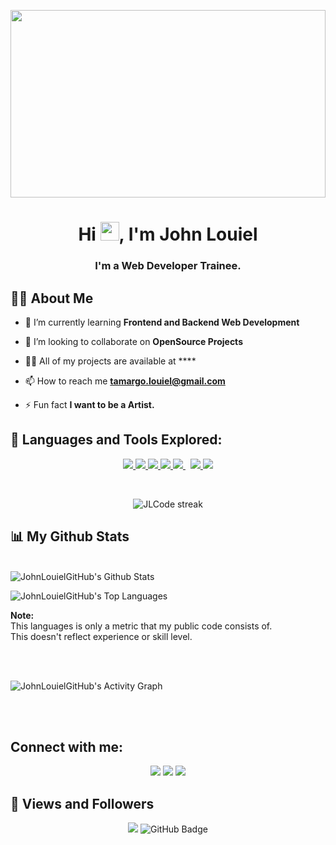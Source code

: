 <p align="center">
  <img width="100%" height="300" src="https://github.com/JohnLouielGitHub/Web-profile-John-Louiel-Tamargo/blob/main/mybanner.png?raw=true">
</p>

<h1 align="center">Hi <img src="https://raw.githubusercontent.com/MartinHeinz/MartinHeinz/master/wave.gif" width="30px">, I'm John Louiel</h1>
<h3 align="center">I'm a Web Developer Trainee.</h3>


## 🙋‍♂️ About Me



- 🌱 I’m currently learning **Frontend and Backend Web Development**

- 👯 I’m looking to collaborate on **OpenSource Projects**

- 👨‍💻 All of my projects are available at ****

- 📫 How to reach me **tamargo.louiel@gmail.com**

- ⚡ Fun fact **I  want to be a Artist.**

## 🚀 Languages and Tools Explored:

<p align="center"> 
    <a href="https://developer.mozilla.org/en-US/docs/Web/JavaScript" target="_blank"> <img src="https://img.icons8.com/color/48/000000/javascript.png"/> </a> 
    <a href="https://www.w3.org/html/" target="_blank"> <img src="https://img.icons8.com/color/48/000000/html-5.png"/> </a> 
    <a href="https://www.w3schools.com/css/" target="_blank"> <img src="https://img.icons8.com/color/48/000000/css3.png"/> </a> 
    <a href="https://getbootstrap.com" target="_blank"> <img src="https://img.icons8.com/color/48/000000/bootstrap.png"/> </a> 
    <a style="padding-right:8px;" href="https://nodejs.org" target="_blank"> <img src="https://img.icons8.com/color/48/000000/nodejs.png"/> </a>    <a href="https://reactjs.org/" target="_blank"> <img src="https://img.icons8.com/color/48/000000/react-native.png"/> </a>
    <a href="https://git-scm.com/" target="_blank"> <img src="https://img.icons8.com/color/48/000000/git.png"/> </a> 
    
    
    
</p>

<!-- [![React Badge](https://img.shields.io/badge/-React-61DBFB?style=for-the-badge&labelColor=black&logo=react&logoColor=61DBFB)](#)  [![Javascript Badge](https://img.shields.io/badge/-Javascript-F0DB4F?style=for-the-badge&labelColor=black&logo=javascript&logoColor=F0DB4F)](#) [![Typescript Badge](https://img.shields.io/badge/-Typescript-007acc?style=for-the-badge&labelColor=black&logo=typescript&logoColor=007acc)](#) [![Nodejs Badge](https://img.shields.io/badge/-Nodejs-3C873A?style=for-the-badge&labelColor=black&logo=node.js&logoColor=3C873A)](#) [![GraphQL Badge](https://img.shields.io/badge/-GraphQl-e535ab?style=for-the-badge&labelColor=black&logo=node.js&logoColor=e535ab)](#) -->
<br/>

<p align="center">
   <a>
<img title="Github Streaks" alt="JLCode streak" src="http://github-readme-streak-stats.herokuapp.com?user=JohnLouielGitHub&theme=soft-green&border=4ADD25&sideNums=35DD0B"/>
    </a>
</p>

## 📊 My Github Stats

  <br/>
    <a><img alt="JohnLouielGitHub's Github Stats" src="https://github-readme-stats.vercel.app/api?username=JohnLouielGitHub&show_icons=true&count_private=true&theme=chartreuse-dark&hide_border=true&bg_color=0D1117&text_color=3CDB76&icon_color=CDCDCD" /></a>
    
  <a><img alt="JohnLouielGitHub's Top Languages" src="https://github-readme-stats.vercel.app/api/top-langs/?username=JohnLouielGitHub&langs_count=8&count_private=true&layout=compact&theme=chartreuse-dark&hide_border=true&bg_color=0D1117&text_color=3CDB76" /></a>
 
<b>Note:</b>
<br>This languages is only a metric that my public code consists of. 
<br>This doesn't reflect experience or skill level.


<br/>
<br/>

<a><img alt="JohnLouielGitHub's Activity Graph" src="https://activity-graph.herokuapp.com/graph?username=JohnLouielGitHub&bg_color=0D1117&color=3CDB76&line=7EFE00&point=FFFFFF&hide_border=true" /></a>

<br/>
<br/>

## Connect with me:
<p align="center">
<a href = "https://www.linkedin.com/in/john-louiel-tamargo-62a035214"><img src="https://img.icons8.com/fluent/48/000000/linkedin.png"/></a>
<a href = "https://github.com/JohnLouielGitHub/"><img src="https://img.icons8.com/fluent/48/000000/github.png"/></a>
<a href = "https://www.facebook.com/johnlouiel28/"><img src="https://img.icons8.com/facebook.png"/></a>
</p>

## 👀 Views and Followers
<p align="center">
<a><img src="https://komarev.com/ghpvc/?username=JohnLouielGitHub">
</a>
<a><img src="https://img.shields.io/github/followers/JohnLouielGitHub?label=Followers&style=social" alt="GitHub Badge"></a>
</p>




